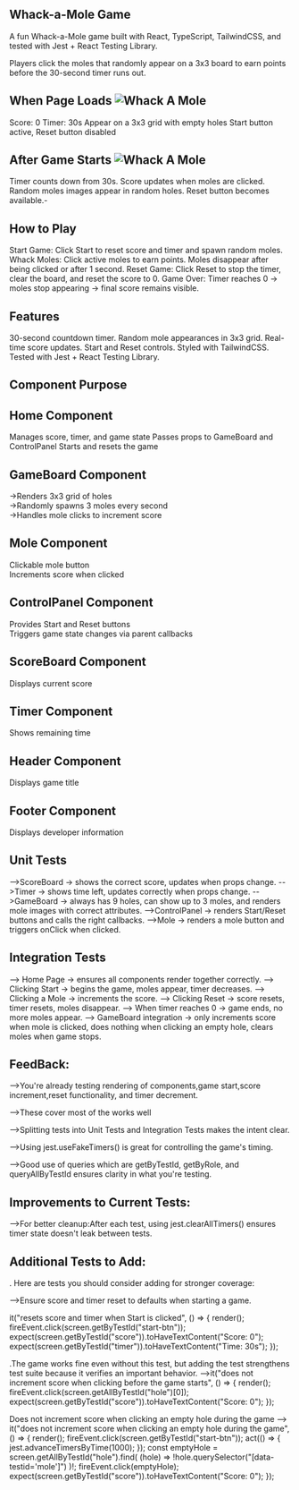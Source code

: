 ## Whack-a-Mole Game

A fun Whack-a-Mole game built with React, TypeScript, TailwindCSS, and tested with Jest + React Testing Library.

Players click the moles that randomly appear on a 3x3 board to earn points before the 30-second timer runs out.

## When Page Loads ![Whack A Mole](./public/screenshots/snopshot.png)

Score: 0
Timer: 30s
Appear on a 3x3 grid with empty holes
Start button active, Reset button disabled

## After Game Starts ![Whack A Mole](./public/screenshots/snopshott.png)

Timer counts down from 30s.
Score updates when moles are clicked.
Random moles images appear in random holes.
Reset button becomes available.-

## How to Play

Start Game: Click Start to reset score and timer and spawn random moles.
Whack Moles: Click active moles to earn points. Moles disappear after being clicked or after 1 second.
Reset Game: Click Reset to stop the timer, clear the board, and reset the score to 0.
Game Over: Timer reaches 0 -> moles stop appearing -> final score remains visible.

## Features

30-second countdown timer.
Random mole appearances in 3x3 grid.
Real-time score updates.
Start and Reset controls.
Styled with TailwindCSS.
Tested with Jest + React Testing Library.

## Component	Purpose

## Home Component
Manages score, timer, and game state
Passes props to GameBoard and ControlPanel
Starts and resets the game

## GameBoard Component
->Renders 3x3 grid of holes  
->Randomly spawns 3 moles every second  
->Handles mole clicks to increment score

## Mole Component
Clickable mole button  
Increments score when clicked  

## ControlPanel Component
Provides Start and Reset buttons  
Triggers game state changes via parent callbacks  

## ScoreBoard Component
Displays current score  

## Timer Component
Shows remaining time  

## Header Component
Displays game title  

## Footer Component
Displays developer information 


## Unit Tests

-->ScoreBoard → shows the correct score, updates when props change.
-->Timer → shows time left, updates correctly when props change.
-->GameBoard → always has 9 holes, can show up to 3 moles, and renders mole images with correct attributes.
-->ControlPanel → renders Start/Reset buttons and calls the right callbacks.
-->Mole → renders a mole button and triggers onClick when clicked.

## Integration Tests

--> Home Page → ensures all components render together correctly.
-->  Clicking Start → begins the game, moles appear, timer decreases.
-->  Clicking a Mole → increments the score.
--> Clicking Reset → score resets, timer resets, moles disappear.
--> When timer reaches 0 → game ends, no more moles appear.
--> GameBoard integration → only increments score when mole is clicked, does nothing when clicking an empty hole, clears moles when game stops.









## FeedBack:

-->You're already testing rendering of components,game start,score increment,reset functionality, and timer decrement.

-->These cover most of the works well

-->Splitting tests into Unit Tests and Integration Tests makes the intent clear.

-->Using jest.useFakeTimers() is great for controlling the game's timing.

-->Good use of queries which are getByTestId, getByRole, and queryAllByTestId ensures clarity in what you're testing.

## Improvements to Current Tests:

-->For better cleanup:After each test, using jest.clearAllTimers() ensures timer state doesn't leak between tests.

## Additional Tests to Add:

. Here are tests you should consider adding for stronger coverage:

-->Ensure score and timer reset to defaults when starting a game.

it("resets score and timer when Start is clicked", () => {
  render(<Home />);
  fireEvent.click(screen.getByTestId("start-btn"));
  expect(screen.getByTestId("score")).toHaveTextContent("Score: 0");
  expect(screen.getByTestId("timer")).toHaveTextContent("Time: 30s");
});


.The game works fine even without this test, but adding the test strengthens test suite because it verifies an important behavior.
-->it("does not increment score when clicking before the game starts", () => {
  render(<Home />);
  fireEvent.click(screen.getAllByTestId("hole")[0]);
  expect(screen.getByTestId("score")).toHaveTextContent("Score: 0");
});


Does not increment score when clicking an empty hole during the game
--> it("does not increment score when clicking an empty hole during the game", () => { 
    render(<Home />);
     fireEvent.click(screen.getByTestId("start-btn")); 
     act(() => { 
        jest.advanceTimersByTime(1000);
      }); 
    const emptyHole = screen.getAllByTestId("hole").find( (hole) => !hole.querySelector("[data-testid='mole']") )!; 
    fireEvent.click(emptyHole);
    expect(screen.getByTestId("score")).toHaveTextContent("Score: 0"); });